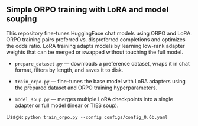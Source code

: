 ## Simple ORPO training with LoRA and model souping

This repository fine-tunes HuggingFace chat models using ORPO and LoRA. ORPO training pairs preferred vs. dispreferred completions and optimizes the odds ratio. LoRA training adapts models by learning low-rank adapter weights that can be merged or swapped without touching the full model.

- `prepare_dataset.py` — downloads a preference dataset, wraps it in chat format, filters by length, and saves it to disk. 

- `train_orpo.py` — fine-tunes the base model with LoRA adapters using the prepared dataset and ORPO training hyperparameters.

- `model_soup.py` — merges multiple LoRA checkpoints into a single adapter or full model (linear or TIES soup).


Usage: `python train_orpo.py --config configs/config_0.6b.yaml`
